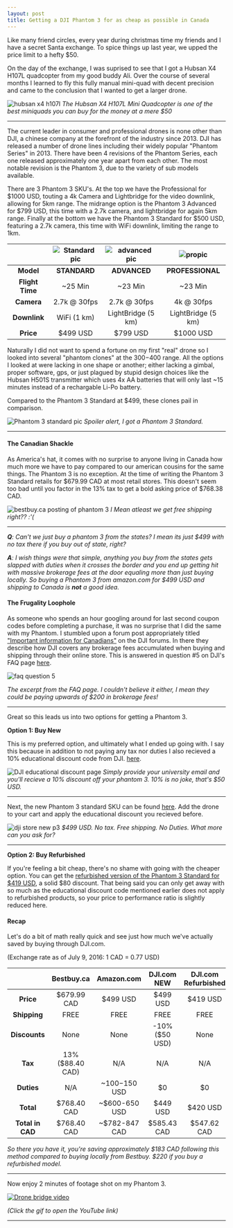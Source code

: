 ```yaml
---
layout: post
title: Getting a DJI Phantom 3 for as cheap as possible in Canada
---
```


Like many friend circles, every year during christmas time my friends and I have a secret Santa exchange. To spice things up last year, we upped the price limit to a hefty $50.

On the day of the exchange, I was suprised to see that I got a Hubsan X4 H107L quadcopter from my good buddy Ali. Over the course of several months I learned to fly this fully manual mini-quad with decent precision and came to the conclusion that I wanted to get a larger drone.

![hubsan x4 h107l](http://i.imgur.com/gLgJIdr.jpg)
*The Hubsan X4 H107L Mini Quadcopter is one of the best miniquads you can buy for the money at a mere $50*

---

The current leader in consumer and professional drones is none other than DJI, a chinese company at the forefront of the industry since 2013. DJI has released a number of drone lines including their widely popular "Phantom Series" in 2013. There have been 4 revisions of the Phantom Series, each one released approximately one year apart from each other. The most notable revision is the Phantom 3, due to the variety of sub models available.

There are 3 Phantom 3 SKU's. At the top we have the Professional for $1000 USD, touting a 4k Camera and Lightbridge for the video downlink, allowing for 5km range. The midrange option is the Phantom 3 Advanced for $799 USD, this time with a 2.7k camera, and lightbridge for again 5km range. Finally at the bottom we have the Phantom 3 Standard for $500 USD, featuring a 2.7k camera, this time with WiFi downlink, limiting the range to 1km.

|| ![Standard pic](http://i.imgur.com/VJq3UW6.png) | ![advanced pic](http://i.imgur.com/1kz1LtX.jpg) | ![propic](http://i.imgur.com/bwbMxo1.png) |
|:-:|:-:|:-:|:-:|
| **Model** | **STANDARD** | **ADVANCED** | **PROFESSIONAL** |
| **Flight Time** | ~25 Min | ~23 Min | ~23 Min |
| **Camera** | 2.7k @ 30fps | 2.7k @ 30fps | 4k @ 30fps |
| **Downlink** | WiFi (1 km) | LightBridge (5 km) | LightBridge (5 km) |
| **Price** | $499 USD | $799 USD | $1000 USD |


Naturally I did not want to spend a fortune on my first "real" drone so I looked into several  "phantom clones" at the $300-$400 range. All the options I looked at were lacking in one shape or another; either lacking a gimbal, proper software, gps, or just plagued by stupid design choices like the Hubsan H501S transmitter which uses 4x AA batteries that will only last ~15 minutes instead of a rechargable Li-Po battery.

Compared to the Phantom 3 Standard at $499, these clones pail in comparison.

![Phantom 3 standard pic](http://i.imgur.com/HH6O4he.jpg)
*Spoiler alert, I got a Phantom 3 Standard.*

---

#### The Canadian Shackle

As America's hat, it comes with no surprise to anyone living in Canada how much more we have to pay compared to our american cousins for the same things. The Phantom 3 is no exception. At the time of writing the Phantom 3 Standard retails for $679.99 CAD at most retail stores. This doesn't seem too bad until you factor in the 13% tax to get a bold asking price of $768.38 CAD.

![bestbuy.ca posting of phantom 3](http://i.imgur.com/juL8Rqg.png)
*I Mean atleast we get free shipping right?? :'(*

---

***Q**: Can't we just buy a phantom 3 from the states? I mean its just $499 with no tax there if you buy out of state, right?*

***A**: I wish things were that simple, anything you buy from the states gets slapped with duties when it crosses the border and you end up getting hit with massive brokerage fees at the door equaling more than just buying locally. So buying a Phantom 3 from amazon.com for $499 USD and shipping to Canada is **not** a good idea.*

#### The Frugality Loophole

As someone who spends an hour googling around for last second coupon codes before completing a purchase, it was no surprise that I did the same with my Phantom. I stumbled upon a forum post appropriately titled ["Important information for Canadians"](http://forum.dji.com/thread-19852-1-1.html) on the DJI forums. In there they describe how DJI covers any brokerage fees accumulated when buying and shipping through their online store. This is answered in question #5 on DJI's FAQ page [here](http://www.dji.com/support/purchase#shipping_and_delivery).

![faq question 5](http://i.imgur.com/6fbefu8.png)

*The excerpt from the FAQ page. I couldn't believe it either, I mean they could be paying upwards of $200 in brokerage fees!*

---

Great so this leads us into two options for getting a Phantom 3.

**Option 1: Buy New**

This is my preferred option, and ultimately what I ended up going with. I say this because in addition to not paying any tax nor duties I also recieved a 10% educational discount code from DJI. [here](http://store.dji.com/get-discount/edu?site=brandsite).

![DJI educational discount page](http://i.imgur.com/1626Ayz.png)
*Simply provide your university email and you'll recieve a 10% discount off your phantom 3. 10% is no joke, that's $50 USD.*

---

Next, the new Phantom 3 standard SKU can be found [here](http://store.dji.com/product/phantom-3-standard). Add the drone to your cart and apply the educational discount you recieved before.

![dji store new p3](http://i.imgur.com/TCaKPPi.png)
*$499 USD. No tax. Free shipping. No Duties. What more can you ask for?*

---

**Option 2: Buy Refurbished**

If you're feeling a bit cheap, there's no shame with going with the cheaper option. You can get the [refurbished version of the Phantom 3 Standard for $419 USD](http://store.dji.com/product/phantom-3-standard-refurbished-unit), a solid $80 discount. That being said you can only get away with so much as the educational discount code mentioned earlier does not apply to refurbished products, so your price to performance ratio is slightly reduced here.

#### Recap

Let's do a bit of math really quick and see just how much we've actually saved by buying through DJI.com.

(Exchange rate as of July 9, 2016: 1 CAD = 0.77 USD)

|| Bestbuy.ca | Amazon.com | DJI.com NEW|DJI.com Refurbished|
|:-:|:-:|:-:|:-:|:-:|
| **Price** | $679.99 CAD | $499 USD | $499 USD | $419 USD |
| **Shipping** | FREE | FREE | FREE | FREE |
| **Discounts** | None | None | -10% ($50 USD) | None|
| **Tax** | 13% ($88.40 CAD) | N/A | N/A | N/A |
| **Duties** | N/A | ~$100-$150 USD | $0 | $0 |
| **Total** | $768.40 CAD | ~$600-650 USD | $449 USD | $420 USD |
| **Total in CAD** |$768.40 CAD |~$782-847 CAD| $585.43 CAD|$547.62 CAD|

*So there you have it, you're saving approximately $183 CAD following this method compared to buying locally from Bestbuy. $220 if you buy a refurbished model.*

----

Now enjoy 2 minutes of footage shot on my Phantom 3. 

[![Drone bridge video](http://haidarn2.github.io/images/cheap-phantom3/bridge.gif)](https://www.youtube.com/watch?v=V6-WdIptsX4)

*(Click the gif to open the YouTube link)*

---

